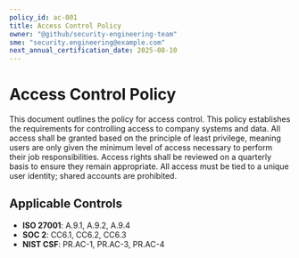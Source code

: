 ```yaml
---
policy_id: ac-001
title: Access Control Policy
owner: "@github/security-engineering-team"
sme: "security.engineering@example.com"
next_annual_certification_date: 2025-08-10
---
```


# Access Control Policy

This document outlines the policy for access control. This policy establishes the requirements for controlling access to company systems and data. All access shall be granted based on the principle of least privilege, meaning users are only given the minimum level of access necessary to perform their job responsibilities. Access rights shall be reviewed on a quarterly basis to ensure they remain appropriate. All access must be tied to a unique user identity; shared accounts are prohibited.

## Applicable Controls

* **ISO 27001**: A.9.1, A.9.2, A.9.4
* **SOC 2**: CC6.1, CC6.2, CC6.3
* **NIST CSF**: PR.AC-1, PR.AC-3, PR.AC-4
